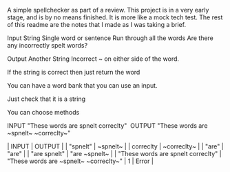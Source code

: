 A simple spellchecker as part of a review.
This project is in a very early stage, and is by no means finished. 
It is more like a mock tech test. The rest of this readme are the notes that I made as I was taking a brief.

Input String
Single word or sentence
Run through all the words
Are there any incorrectly spelt words?

Output 
Another String 
Incorrect ~ on either side of the word.

If the string is correct then just return the word

You can have a word bank that you can use an input.

Just check that it is a string

You can choose methods

INPUT "These words are spnelt correclty" 
OUTPUT "These words are ~spnelt~ ~correclty~"

| INPUT | OUTPUT | 
| "spnelt" |  ~spnelt~ |
| correclty | ~correclty~ | 
| "are"     | "are" |
| "are spnelt" | "are ~spnelt~ |
| "These words are spnelt correclty" | "These words are ~spnelt~ ~correclty~"
| 1   |  Error |

